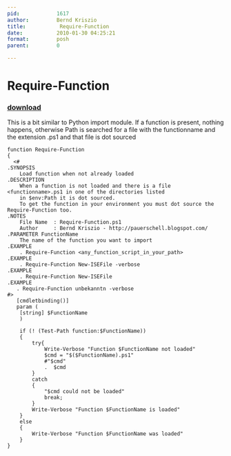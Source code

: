 ```yaml
---
pid:            1617
author:         Bernd Kriszio
title:           Require-Function
date:           2010-01-30 04:25:21
format:         posh
parent:         0

---
```


#  Require-Function

### [download](//scripts/1617.ps1)

This is a bit similar to Python import module. If a function is present, nothing happens, otherwise Path is searched for a file with the functionname and the extension .ps1 and that file is dot sourced

```posh
function Require-Function
{
  <# 
.SYNOPSIS 
    Load function when not already loaded    
.DESCRIPTION 
    When a function is not loaded and there is a file <functionname>.ps1 in one of the directories listed
    in $env:Path it is dot sourced.
    To get the function in your environment you must dot source the Require-Function too.
.NOTES 
    File Name  : Require-Function.ps1 
    Author     : Bernd Kriszio - http://pauerschell.blogspot.com/ 
.PARAMETER FunctionName
    The name of the function you want to import
.EXAMPLE 
    . Require-Function <any_function_script_in_your_path>
.EXAMPLE 
    . Require-Function New-ISEFile -verbose
.EXAMPLE 
    . Require-Function New-ISEFile
.EXAMPLE 
   . Require-Function unbekanntn -verbose
#> 
   [cmdletbinding()]
   param (
    [string] $FunctionName
    )
    
    if (! (Test-Path function:$FunctionName))
    {
        try{
            Write-Verbose "Function $FunctionName not loaded"
            $cmd = "$($FunctionName).ps1"
            #"$cmd" 
            .  $cmd
        }
        catch
        {
            "$cmd could not be loaded"
            break;
        }
        Write-Verbose "Function $FunctionName is loaded"
    }
    else
    {
        Write-Verbose "Function $FunctionName was loaded"
    }
}

```
